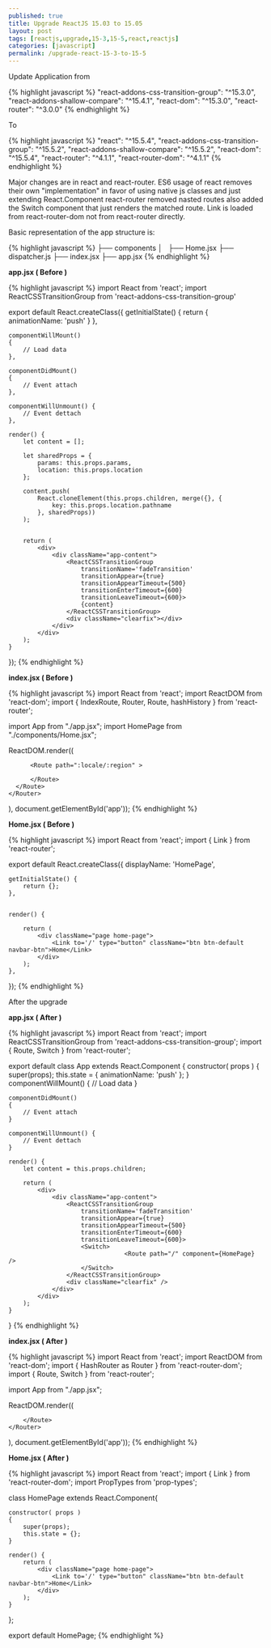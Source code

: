 ```yaml
---
published: true
title: Upgrade ReactJS 15.03 to 15.05
layout: post
tags: [reactjs,upgrade,15-3,15-5,react,reactjs]
categories: [javascript]
permalink: /upgrade-react-15-3-to-15-5
---
```

Update Application from 

{% highlight javascript %}
	"react-addons-css-transition-group": "^15.3.0",
	"react-addons-shallow-compare": "^15.4.1",
	"react-dom": "^15.3.0",
	"react-router": "^3.0.0"
{% endhighlight %}


To

{% highlight javascript %}
	"react": "^15.5.4",
	"react-addons-css-transition-group": "^15.5.2",
	"react-addons-shallow-compare": "^15.5.2",
	"react-dom": "^15.5.4",
	"react-router": "^4.1.1",
	"react-router-dom": "^4.1.1"
{% endhighlight %}

Major changes are in react and react-router.
ES6 usage of react removes their own "implementation" in favor of using native js classes and just extending React.Component
react-router removed nasted routes also added the Switch component that just renders the matched route.
Link is loaded from react-router-dom not from react-router directly.


Basic representation of the app structure is:

{% highlight javascript %}
├── components
│   ├── Home.jsx
├── dispatcher.js
├── index.jsx
├── app.jsx
{% endhighlight %}

**app.jsx  ( Before )** 

{% highlight javascript %}
import React from 'react';
import ReactCSSTransitionGroup from 'react-addons-css-transition-group'

export default React.createClass({
    getInitialState() {
        return {
            animationName: 'push'
        }
    },

    componentWillMount()
    {
        // Load data 
    },

    componentDidMount()
    {
        // Event attach
    },

    componentWillUnmount() {
        // Event dettach
    },

    render() {
        let content = [];

        let sharedProps = {
            params: this.props.params,
            location: this.props.location
        };

		content.push(
		    React.cloneElement(this.props.children, merge({}, {
			    key: this.props.location.pathname
		    }, sharedProps))
        );


        return (
            <div>
                <div className="app-content">
                    <ReactCSSTransitionGroup
                        transitionName='fadeTransition'
                        transitionAppear={true}
                        transitionAppearTimeout={500}
                        transitionEnterTimeout={600}
                        transitionLeaveTimeout={600}>
                        {content}
                    </ReactCSSTransitionGroup>
                    <div className="clearfix"></div>
                </div>
            </div>
        );
    }
});
{% endhighlight %}

**index.jsx ( Before )** 


{% highlight javascript %}
import React from 'react';
import ReactDOM from 'react-dom';
import { IndexRoute, Router, Route, hashHistory } from 'react-router';

import App from "./app.jsx";
import HomePage from "./components/Home.jsx";

ReactDOM.render((
    <Router history={hashHistory}>
      <Route path="/" component={App}>
          <IndexRoute component={HomePage}/>

          <Route path=":locale/:region" >
              
          </Route>
      </Route>
    </Router>
), document.getElementById('app'));
{% endhighlight %}

**Home.jsx ( Before )** 

{% highlight javascript %}
import React from 'react';
import { Link } from 'react-router';

export default React.createClass({
    displayName: 'HomePage',

    getInitialState() {
        return {};
    },


    render() {

        return (
            <div className="page home-page">
                <Link to='/' type="button" className="btn btn-default navbar-btn">Home</Link>
            </div>
        );
    },
});
{% endhighlight %}


After the upgrade


**app.jsx  ( After )** 

{% highlight javascript %}
import React from 'react';
import ReactCSSTransitionGroup from 'react-addons-css-transition-group';
import { Route, Switch } from 'react-router';

export default class App extends React.Component
{
	constructor( props )
    {
        super(props);
        this.state = {
			animationName: 'push'
        };
    }
    componentWillMount()
    {
        // Load data 
    }

    componentDidMount()
    {
        // Event attach
    }

    componentWillUnmount() {
        // Event dettach
    }

    render() {
        let content = this.props.children;

        return (
            <div>
                <div className="app-content">
                    <ReactCSSTransitionGroup
                        transitionName='fadeTransition'
                        transitionAppear={true}
                        transitionAppearTimeout={500}
                        transitionEnterTimeout={600}
                        transitionLeaveTimeout={600}>
                        <Switch>
                                    <Route path="/" component={HomePage} />
                        </Switch>
                    </ReactCSSTransitionGroup>
                    <div className="clearfix" />
                </div>
            </div>
        );
    }
}
{% endhighlight %}

**index.jsx  ( After )** 

{% highlight javascript %}
import React from 'react';
import ReactDOM from 'react-dom';
import { HashRouter as Router } from 'react-router-dom';
import {
    Route,
    Switch
} from 'react-router';

import App from "./app.jsx";

ReactDOM.render((
    <Router>
        <Route path='/:locale/:region' component={App}>

        </Route>
    </Router>

), document.getElementById('app'));
{% endhighlight %}

**Home.jsx  ( After )** 

{% highlight javascript %}
import React from 'react';
import { Link } from 'react-router-dom';
import PropTypes from 'prop-types';

class HomePage extends React.Component{

	constructor( props )
	{
		super(props);
		this.state = {};
	}

    render() {
        return (
            <div className="page home-page">
                <Link to='/' type="button" className="btn btn-default navbar-btn">Home</Link>
            </div>
        );
    }
};

export default HomePage;
{% endhighlight %}
